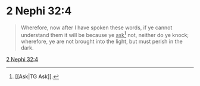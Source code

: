 # 2 Nephi 32:4

> Wherefore, now after I have spoken these words, if ye cannot understand them it will be because ye <u>ask</u>[^a] not, neither do ye knock; wherefore, ye are not brought into the light, but must perish in the dark.

[2 Nephi 32:4](https://www.churchofjesuschrist.org/study/scriptures/bofm/2-ne/32?lang=eng&id=p4#p4)


[^a]: [[Ask|TG Ask]].  
